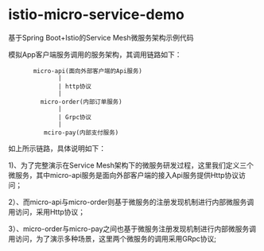 # istio-micro-service-demo
基于Spring Boot+Istio的Service Mesh微服务架构示例代码

模拟App客户端服务调用的服务架构，其调用链路如下：

           micro-api(面向外部客户端的Api服务)
                  |
                  | http协议
                  |
             micro-order(内部订单服务)
                  |
                  | Grpc协议
                  |
              mciro-pay(内部支付服务)
              
如上所示链路，具体说明如下：

1)、为了完整演示在Service Mesh架构下的微服务研发过程，这里我们定义三个微服务，其中micro-api服务是面向外部客户端的接入Api服务提供Http协议访问；

2）、而micro-api与micro-order则基于微服务的注册发现机制进行内部微服务调用访问，采用Http协议；

3）、micro-order与micro-pay之间也基于微服务注册发现机制进行内部微服务调用访问，为了演示多种场景，这里两个微服务的调用采用GRpc协议;              